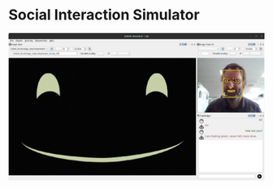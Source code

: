 Social Interaction Simulator
============================

![Social Interaction Simulator](docs/social-interaction-simulator.jpg)


